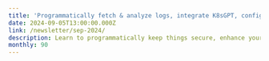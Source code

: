 ```yaml
---
title: 'Programmatically fetch & analyze logs, integrate K8sGPT, configure long-lived tokens and more! '
date: 2024-09-05T13:00:00.000Z
link: /newsletter/sep-2024/
description: Learn to programmatically keep things secure, enhance your data sovereignty and privacy, and configure long-lived tokens for user provisioning on HPE GreenLake. Delve deeper into the use of Chapel for scientific computing and splitting models across GPUs with Determined AI. Learn about the new Ampere Porting Advisor and catch our webinars on RAG and the Sustainability Insight Center. It’s all here.
monthly: 90
---
```

